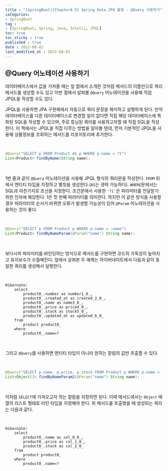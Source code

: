 ```yaml
---
title : "[SpringBoot][Chapter8.5] Spring Data JPA 활용 - @Query 사용하기"
categories:
- SpringBoot
tag :
- [SpringBoot, Spring, Java, Intelij, JPQL]
toc: true
toc_sticky : true
published : true
date : 2022-08-01
last_modified_at : 2022-08-01
---
```






## @Query 어노테이션 사용하기

데이터베이스에서 값을 가져올 때는 앞 절에서 소개한 것처럼 메서드의 이름만으로 쿼리 메서드를 생성할 수도 있고 이번 절에서 살펴볼 `@Query` 어노테이션을 사용해 직업 JPQL을 작성할 수도 있다.

JPQL을 사용하면 JPA 구현체에서 자동으로 쿼리 문장을 해석하고 실행하게 된다. 만약 데이터베이스를 다른 데이터베이스로 변경할 일이 없다면 직접 해당 데이터베이스에 특화된 SQL을 작성할 수 있으며, 주로 튜닝된 쿼리를 사용하고자할 때 직접 SQL을 작성한다. 이 책에서는 JPQL을 직접 다루는 방법을 알아볼 텐데, 먼저 기본적인 JPQL을 사용해 상품정보를 조회하는 메서드를 리포지토리에 추가한다.

<br>

```java
@Query("SELECT p FROM Product AS p WHERE p.name = ?1")
List<Product> findByName(String name);
```

<br>

1번 줄과 같이 `@Query` 어노테이션을 사용해 JPQL 형식의 쿼리문을 작성한다. `FROM` 뒤에서 엔티티 타입을 지정하고 별칭을 생성한다.(`AS`는 생략 가능하다). `WHERE`문에서는 SQL과 마찬가지로 조선을 지정한다. 조건문에서 사용한 `'?1'`은 파라미터를 전달받기 위한 인자에 해당한다. 1은 첫 번째 파라미터를 의미한다. 하지만 이 같은 방식을 사용할 경우 파라미터의 순서가 바뀌면 오류가 발생할 가능성이 있어 `@Param` 어노테이션을 사용하는 것이 좋다.

<br>

```java
@Query("SELECT p FROM Product p WHERE p.name = :name")
List<Product> findByNameParam(@Param("name") String name);
```

<br>

보다시피 파라미터를 바인딩하는 방식으로 메서드를 구현하면 코드의 가독성이 높아지고 유지보수가 수월해진다. 앞에서 살펴본 두 예제는 하이버네이트에서 다음과 같이 동일한 쿼리를 생성해서 실행한다.

<br>

```
Hibernate: 
    select
        product0_.number as number1_0_,
        product0_.created_at as created_2_0_,
        product0_.name as name3_0_,
        product0_.price as price4_0_,
        product0_.stock as stock5_0_,
        product0_.updated_at as updated_6_0_ 
    from
        product product0_ 
    where
        product0_.name=?
```

<br>

그리고 `@Query`를 사용하면 엔티티 타입이 아니라 원하는 칼럼의 값만 추출할 수 있다.

<br>

```java
@Query("SELECT p.name, p.price, p.stock FROM Product p WHERE p.name = :name")
List<Object[]> findByNameParam2(@Param("name") String name);
```

<br>

이처럼 `SELECT`에 가져오고자 하는 칼럼을 지정하면 된다. 이때 메서드에서는 `Object` 배열의 리스트 형태로 리턴 타입을 지정해야 한다. 위 메서드를 호출했을 때 생성되는 쿼리는 다음과 같다.

<br>

```
Hibernate: 
    select
        product0_.name as col_0_0_,
        product0_.price as col_1_0_,
        product0_.stock as col_2_0_ 
    from
        product product0_ 
    where
        product0_.name=?
```

